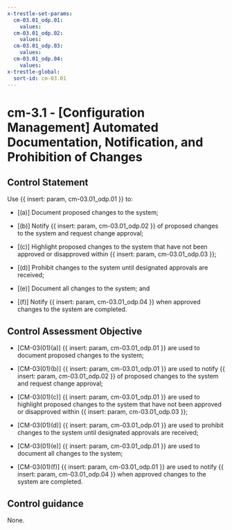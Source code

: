 ```yaml
---
x-trestle-set-params:
  cm-03.01_odp.01:
    values:
  cm-03.01_odp.02:
    values:
  cm-03.01_odp.03:
    values:
  cm-03.01_odp.04:
    values:
x-trestle-global:
  sort-id: cm-03.01
---
```


# cm-3.1 - \[Configuration Management\] Automated Documentation, Notification, and Prohibition of Changes

## Control Statement

Use {{ insert: param, cm-03.01_odp.01 }} to:

- \[(a)\] Document proposed changes to the system;

- \[(b)\] Notify {{ insert: param, cm-03.01_odp.02 }} of proposed changes to the system and request change approval;

- \[(c)\] Highlight proposed changes to the system that have not been approved or disapproved within {{ insert: param, cm-03.01_odp.03 }};

- \[(d)\] Prohibit changes to the system until designated approvals are received;

- \[(e)\] Document all changes to the system; and

- \[(f)\] Notify {{ insert: param, cm-03.01_odp.04 }} when approved changes to the system are completed.

## Control Assessment Objective

- \[CM-03(01)(a)\] {{ insert: param, cm-03.01_odp.01 }} are used to document proposed changes to the system;

- \[CM-03(01)(b)\] {{ insert: param, cm-03.01_odp.01 }} are used to notify {{ insert: param, cm-03.01_odp.02 }} of proposed changes to the system and request change approval;

- \[CM-03(01)(c)\] {{ insert: param, cm-03.01_odp.01 }} are used to highlight proposed changes to the system that have not been approved or disapproved within {{ insert: param, cm-03.01_odp.03 }};

- \[CM-03(01)(d)\] {{ insert: param, cm-03.01_odp.01 }} are used to prohibit changes to the system until designated approvals are received;

- \[CM-03(01)(e)\] {{ insert: param, cm-03.01_odp.01 }} are used to document all changes to the system;

- \[CM-03(01)(f)\] {{ insert: param, cm-03.01_odp.01 }} are used to notify {{ insert: param, cm-03.01_odp.04 }} when approved changes to the system are completed.

## Control guidance

None.
